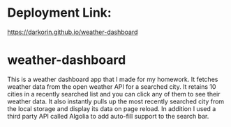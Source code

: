 # Deployment Link:
https://darkorin.github.io/weather-dashboard

# weather-dashboard

This is a weather dashboard app that I made for my homework.
It fetches weather data from the open weather API for a searched city.
It retains 10 cities in a recently searched list and you can click any of them
to see their weather data. It also instantly pulls up the most recently searched city
from the local storage and display its data on page reload.
In addition I used a third party API called Algolia to add auto-fill support to the 
search bar.
